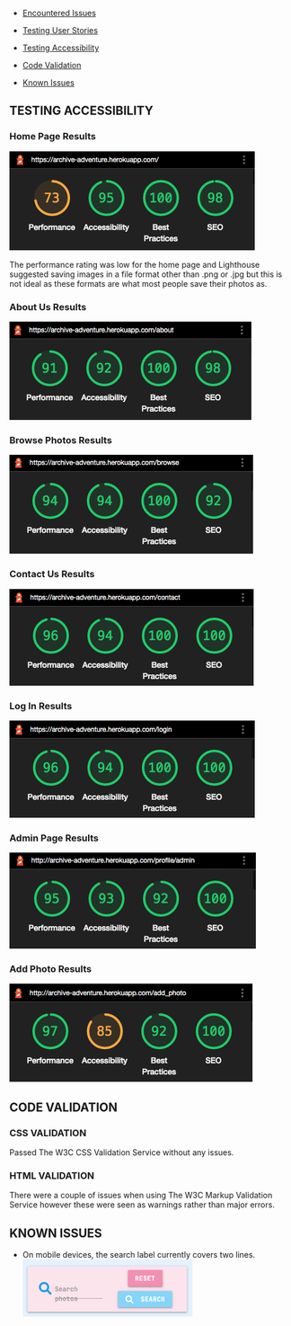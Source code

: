 - [Encountered Issues](#ecountered-issues)

- [Testing User Stories](#testing-user-stories)
- [Testing Accessibility](#testing-accessibility)
- [Code Validation](#code-validation)
- [Known Issues](#known-issues)

## TESTING ACCESSIBILITY

### Home Page Results
![Screenshot of lighthouse results for Home Page](documentation/lighthouse-screenshots/home.png)

The performance rating was low for the home page and Lighthouse suggested saving images in a file format other than .png or .jpg but this is not ideal as these formats are what most people save their photos as.

### About Us Results
![Screenshot of lighthouse results for About Us](documentation/lighthouse-screenshots/about.png)

### Browse Photos Results
![Screenshot of lighthouse results for Browse Photos](documentation/lighthouse-screenshots/browse.png)

### Contact Us Results
![Screenshot of lighthouse results for Contact Us](documentation/lighthouse-screenshots/contact.png)

### Log In Results
![Screenshot of lighthouse results for Log In](documentation/lighthouse-screenshots/login.png)

### Admin Page Results
![Screenshot of lighthouse results for Profile Page](documentation/lighthouse-screenshots/admin.png)

### Add Photo Results
![Screenshot of lighthouse results for Add Photo](documentation/lighthouse-screenshots/addphoto.png)


## CODE VALIDATION

### CSS VALIDATION
Passed The W3C CSS Validation Service without any issues.

### HTML VALIDATION
There were a couple of issues when using The W3C Markup Validation Service however these were seen as warnings rather than major errors.


## KNOWN ISSUES

* On mobile devices, the search label currently covers two lines.
![Screenshot of search label](documentation/search-issue.png)

